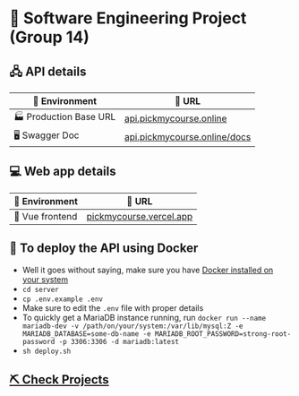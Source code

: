 # 🚧 **Software Engineering Project (Group 14)**

## 🖧 **API details**

| 🌱 Environment         | 🔗 URL                                                               |
|------------------------|----------------------------------------------------------------------|
| 🏭 Production Base URL |[api.pickmycourse.online](https://api.pickmycourse.online)            |
| 🖥️ Swagger Doc         |[api.pickmycourse.online/docs](https://api.pickmycourse.online/docs)  |

## 💻 **Web app details**

| 🌱 Environment  | 🔗 URL                                                    |
|-----------------|-----------------------------------------------------------|
| 📱 Vue frontend |[pickmycourse.vercel.app](https://pickmycourse.vercel.app) |

## 💫 **To deploy the API using Docker**
- Well it goes without saying, make sure you have [Docker installed on your system](https://docs.docker.com/engine/install)
- `cd server`
- `cp .env.example .env`
- Make sure to edit the `.env` file with proper details
- To quickly get a MariaDB instance running, run `docker run --name mariadb-dev -v /path/on/your/system:/var/lib/mysql:Z -e MARIADB_DATABASE=some-db-name -e MARIADB_ROOT_PASSWORD=strong-root-password -p 3306:3306 -d mariadb:latest`
- `sh deploy.sh`

## **[⛏️ Check Projects](https://github.com/orgs/se-sept-14-draft-work/projects/1)**
